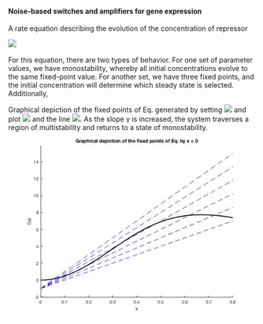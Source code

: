 #### Noise-based switches and amplifiers for gene expression

A rate equation describing the evolution of the concentration of repressor

<img src="https://latex.codecogs.com/svg.latex?
\dot{x}=\frac{\alpha x^2}{1+(1+\sigma_1)x^2 + \sigma_2 x^4}- \gamma x + 1
" />

For this equation, there are two types of behavior. For one set of parameter values, we have monostability, whereby all initial concentrations evolve to the same fixed-point value. For another set, we have three fixed points, and the initial concentration will determine which steady state is selected. Additionally,

Graphical depiction of the fixed points of Eq. generated by setting <img src="https://latex.codecogs.com/svg.latex?\dot{x}=0"/>  and plot <img src="https://latex.codecogs.com/svg.latex?\frac{\alpha x^2}{1+2x^2 + 5 x^4}"/> and the line <img src="https://latex.codecogs.com/svg.latex?\gamma x -1"/>. As the slope γ is increased, the system traverses a region of multistability and returns to a state of monostability.
![Figure 2a](./fig1a.jpg)
